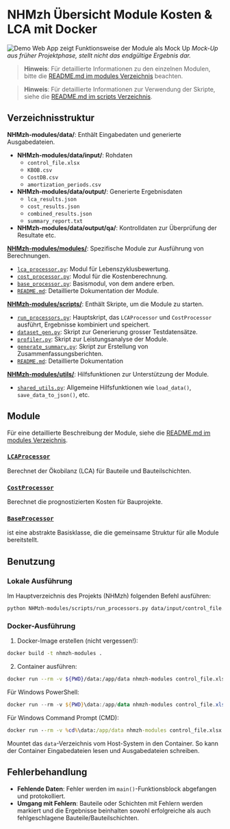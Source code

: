 # NHMzh Übersicht Module Kosten & LCA mit Docker

![Demo Web App zeigt Funktionsweise der Module als Mock Up](assets/Demo_webApp.gif)
_Mock-Up aus früher Projektphase, stellt nicht das endgültige Ergebnis dar._

> **Hinweis**: Für detaillierte Informationen zu den einzelnen Modulen, bitte die [README.md im modules Verzeichnis](modules/README.md) beachten.

> **Hinweis**: Für detaillierte Informationen zur Verwendung der Skripte, siehe die [README.md im scripts Verzeichnis](scripts/README.md).

## Verzeichnisstruktur

**NHMzh-modules/data/**: Enthält Eingabedaten und generierte Ausgabedateien.

- **NHMzh-modules/data/input/**: Rohdaten
  - `control_file.xlsx`
  - `KBOB.csv`
  - `CostDB.csv`
  - `amortization_periods.csv`
- **NHMzh-modules/data/output/**: Generierte Ergebnisdaten
  - `lca_results.json`
  - `cost_results.json`
  - `combined_results.json`
  - `summary_report.txt`
- **NHMzh-modules/data/output/qa/**: Kontrolldaten zur Überprüfung der Resultate etc.

[**NHMzh-modules/modules/**](modules/): Spezifische Module zur Ausführung von Berechnungen.

- [`lca_processor.py`](modules/lca_processor.py): Modul für Lebenszyklusbewertung.
- [`cost_processor.py`](modules/cost_processor.py): Modul für die Kostenberechnung.
- [`base_processor.py`](modules/base_processor.py): Basismodul, von dem andere erben.
- [`README.md`](modules/README.md): Detaillierte Dokumentation der Module.

[**NHMzh-modules/scripts/**](scripts/): Enthält Skripte, um die Module zu starten.

- [`run_processors.py`](scripts/run_processors.py): Hauptskript, das `LCAProcessor` und `CostProcessor` ausführt, Ergebnisse kombiniert und speichert.
- [`dataset_gen.py`](scripts/dataset_gen.py): Skript zur Generierung grosser Testdatensätze.
- [`profiler.py`](scripts/profiler.py): Skript zur Leistungsanalyse der Module.
- [`generate_summary.py`](scripts/generate_summary.py): Skript zur Erstellung von Zusammenfassungsberichten.
- [`README.md`](scripts/README.md): Detaillierte Dokumentation

[**NHMzh-modules/utils/**](utils/): Hilfsfunktionen zur Unterstützung der Module.

- [`shared_utils.py`](utils/shared_utils.py): Allgemeine Hilfsfunktionen wie `load_data()`, `save_data_to_json()`, etc.

## Module

Für eine detaillierte Beschreibung der Module, siehe die [README.md im modules Verzeichnis](modules/README.md).

### [`LCAProcessor`](modules/lca_processor.py)

Berechnet der Ökobilanz (LCA) für Bauteile und Bauteilschichten.

### [`CostProcessor`](modules/cost_processor.py)

Berechnet die prognostizierten Kosten für Bauprojekte.

### [`BaseProcessor`](modules/base_processor.py)

ist eine abstrakte Basisklasse, die die gemeinsame Struktur für alle Module bereitstellt.

## Benutzung

### Lokale Ausführung

Im Hauptverzeichnis des Projekts (NHMzh) folgenden Befehl ausführen:

```bash
python NHMzh-modules/scripts/run_processors.py data/input/control_file.xlsx
```

### Docker-Ausführung

1. Docker-Image erstellen (nicht vergessen!):

```bash
docker build -t nhmzh-modules .
```

2. Container ausführen:

```bash
docker run --rm -v ${PWD}/data:/app/data nhmzh-modules control_file.xlsx
```

Für Windows PowerShell:

```powershell
docker run --rm -v ${PWD}\data:/app/data nhmzh-modules control_file.xlsx
```

Für Windows Command Prompt (CMD):

```cmd
docker run --rm -v %cd%\data:/app/data nhmzh-modules control_file.xlsx
```

Mountet das `data`-Verzeichnis vom Host-System in den Container. So kann der Container Eingabedateien lesen und Ausgabedateien schreiben.

## Fehlerbehandlung

- **Fehlende Daten**: Fehler werden im `main()`-Funktionsblock abgefangen und protokolliert.
- **Umgang mit Fehlern**: Bauteile oder Schichten mit Fehlern werden markiert und die Ergebnisse beinhalten sowohl erfolgreiche als auch fehlgeschlagene Bauteile/Bauteilschichten.
